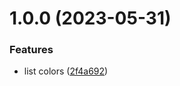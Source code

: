 # 1.0.0 (2023-05-31)


### Features

* list colors ([2f4a692](https://github.com/semantic-conventional/demo-app/commit/2f4a6923ddc3b46cf7b8e7c921c59127ab5ced0a))
